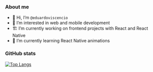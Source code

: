 ### About me
- 👋 Hi, I’m `@eduardoviscencio`
- 👀 I’m interested in web and mobile development
- 🏗 I’m currently working on frontend projects with React and React Native
- 🌱 I’m currently learning React Native animations

### GitHub stats
[![Top Langs](https://github-readme-stats.vercel.app/api/top-langs/?username=eduardoviscencio&langs_count=8&theme=github_dark&layout=compact)]()

<!---
eduardoviscencio/eduardoviscencio is a ✨ special ✨ repository because its `README.md` (this file) appears on your GitHub profile.
You can click the Preview link to take a look at your changes.
--->
